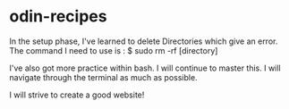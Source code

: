 # odin-recipes
In the setup phase, I've learned to delete Directories which give an error. The command I need to use is :
$ sudo rm -rf [directory]

I've also got more practice within bash. I will continue to master this. I will navigate through the terminal as much as possible.

I will strive to create a good website!